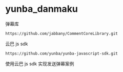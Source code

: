 # yunba_danmaku


弹幕库

```url
https://github.com/jabbany/CommentCoreLibrary.git
```

云巴 js sdk

```url
https://github.com/yunba/yunba-javascript-sdk.git
```

使用云巴 js sdk 实现发送弹幕案例
